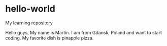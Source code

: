 # hello-world
My learning repository

Hello guys,
My name is Martin. I am from Gdansk, Poland and want to start coding.
My favorite dish is pinapple pizza.
